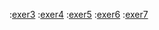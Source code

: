 :[exer3](./exer3.md)
:[exer4](./exer4.md)
:[exer5](./exer5.md)
:[exer6](./exer6.md)
:[exer7](./exer7.md)
